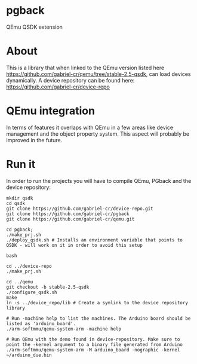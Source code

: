 # pgback
QEmu QSDK extension

# About
This is a library that when linked to the QEmu version listed here https://github.com/gabriel-cr/qemu/tree/stable-2.5-qsdk, can load devices dynamically.
A device repository can be found here: https://github.com/gabriel-cr/device-repo

# QEmu integration
In terms of features it overlaps with QEmu in a few areas like device management and the object property system. This aspect will probably be improved in the future.

# Run it
In order to run the projects you will have to compile QEmu, PGback and the device repository:

```
mkdir qsdk
cd qsdk
git clone https://github.com/gabriel-cr/device-repo.git
git clone https://github.com/gabriel-cr/pgback
git clone https://github.com/gabriel-cr/qemu.git

cd pgback; 
./make_prj.sh
./deploy_qsdk.sh # Installs an environment variable that points to QSDK - will work on it in order to avoid this setup

bash

cd ../device-repo
./make_prj.sh

cd ../qemu
git checkout -b stable-2.5-qsdk
./configure_qsdk.sh
make
ln -s ../device_repo/lib # Create a symlink to the device repository library

# Run -machine help to list the machines. The Arduino board should be listed as 'arduino_board'.
./arm-softmmu/qemu-system-arm -machine help

# Run QEmu with the demo found in device-repository. Make sure to point the -kernel argument to a binary file generated from Arduino
./arm-softmmu/qemu-system-arm -M arduino_board -nographic -kernel ~/arduino_due.bin
```
